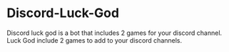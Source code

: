 # Discord-Luck-God

Discord luck god is a bot that includes 2 games for your discord channel.
Luck God include 2 games to add to your discord channels.
